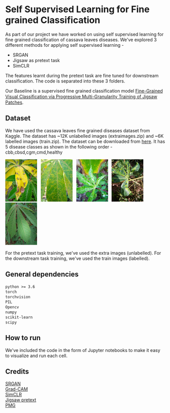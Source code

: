 # Self Supervised Learning for Fine grained Classification

As part of our project we have worked on using self supervised learning for fine grained classification of cassava leaves diseases. We've explored 3 different methods for applying self supervised learning - 
- SRGAN
- Jigsaw as pretext task
- SimCLR

The features learnt during the pretext task are fine tuned for downstream classification. The code is separated into these 3 folders.

Our Baseline is a supervised fine grained classification model [Fine-Grained Visual Classiﬁcation via Progressive Multi-Granularity Training of Jigsaw Patches](https://arxiv.org/abs/2003.03836).

## Dataset

We have used the cassava leaves fine grained diseases dataset from Kaggle. The dataset has ~12K unlabelled images (extraimages.zip) and ~6K labelled images (train.zip).
The dataset can be downloaded from [here](https://www.kaggle.com/c/cassava-disease/data). It has 5 disease classes as shown in the following order - cbb,cbsd,cgm,cmd,healthy

<img src = "images/cbb.jpg" alt = "cbb" width ="100" /> &nbsp; <img src = "images/cbsd.jpg" alt = "cbsd" width ="100" /> &nbsp; <img src = "images/cgm.jpg" alt = "cgm" width ="100" /> &nbsp; <img src = "images/cmd.jpg" alt = "cmd" width ="100" /> &nbsp; <img src = "images/healthy.jpg" alt="healthy" height = "133" width ="100" />

For the pretext task training, we've used the extra images (unlabelled). For the downstream task training, we've used the train images (labelled).

## General dependencies
```
python >= 3.6
torch
torchvision
PIL
Opencv
numpy
scikit-learn
scipy
```

## How to run

We've included the code in the form of Jupyter notebooks to make it easy to visualize and run each cell.

## Credits

 [SRGAN](https://github.com/Lornatang/SRGAN-PyTorch) <br/>
 [Grad-CAM]( https://github.com/yaleCat/Grad-CAM-pytorch) <br/>
 [SimCLR](https://github.com/ssumin6/SimCLR) <br/>
 [Jigsaw pretext](https://github.com/aniket03/self_supervised_bird_classification) <br/>
 [PMG](https://github.com/PRIS-CV/PMG-Progressive-Multi-Granularity-Training)
